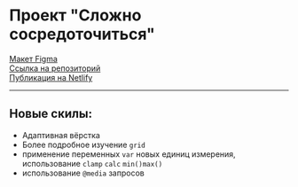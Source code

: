 # Проект "Сложно сосредоточиться" </br>

[Макет Figma](https://www.figma.com/file/lCqDbWjgllgJtb2hmCqfyX/%236-%D0%A1%D0%BB%D0%BE%D0%B6%D0%BD%D0%BE-%D1%81%D0%BE%D1%81%D1%80%D0%B5%D0%B4%D0%BE%D1%82%D0%BE%D1%87%D0%B8%D1%82%D1%8C%D1%81%D1%8F?node-id=0%3A1&mode=dev) </br>
[Ссылка на репозиторий](https://github.com/viperouss14/slozhno-sosredotochitsya.git) </br>
[Публикация на Netlify](https://slozhno-sosredotochitsya.netlify.app/) </br>

____________________________________________________________________________________

## Новые скилы:
- Адаптивная вёрстка
- Более подробное изучение `grid`
- применение переменных `var` новых единиц измерения, использование `clamp` `calc` `min()max()`
- использование `@media` запросов
